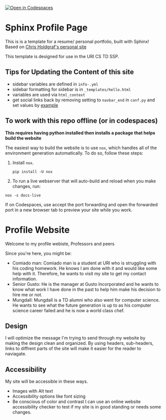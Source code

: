 [![Open in Codespaces](https://classroom.github.com/assets/launch-codespace-7f7980b617ed060a017424585567c406b6ee15c891e84e1186181d67ecf80aa0.svg)](https://classroom.github.com/open-in-codespaces?assignment_repo_id=11521212)
# Sphinx Profile Page

This is is a template for a resume/ personal portfolio, built with Sphinx! Based on [Chris Holdgraf's personal site](https://github.com/choldgraf/choldgraf.github.io)

This template is designed for use in the URI CS TD SSP. 


## Tips for Updating the Content of this site

- sidebar variables are defined in `info-.yml` 
- sidebar formatting for sidebar is in `_templates/hello.html` 
- variables are used via `html_context`
- get social links back by removing setting to `navbar_end` in `conf.py` and set values by [example](https://github.com/choldgraf/choldgraf.github.io/blob/main/conf.py#L41)


## To work with this repo offline (or in codespaces)

**This requires having python installed then installs a package that helps build the website**

The easiest way to build the website is to use `nox`, which handles all of the environment generation automatically.
To do so, follow these steps:

1. Install `nox`.

   ```shell
   pip install -U nox
   ```
2. To run a live webserver that will auto-build and reload when you make changes, run:

```shell
nox -s docs-live
```

If on Codespaces, use accept the port forwarding and open the forwarded port in a new browser tab to preview your site while you work. 

<!-- 
Run `nox`

   ```shell
   nox -s docs
   ```

this should install a Sphinx environment and build the site, putting the output files in `_build/html`. -->

# Profile Website

Welcome to my profile webiste, Professors and peers
<!-- enter your target audience after the comma above -->

Since you're here, you might be: 
- Comiado man: Comiado man is a student at URI who is struggling with his coding homework. He knows I am done with it and would like some help with it. Therefore, he wants to visit my site to get my contact information.
- Senior Gusto: He is the manager at Gusto Incorporated and he wants to know what work I have done in the past to help him make his decision to hire me or not.
- Mungdall: Mungdall is a TD alumni who also went for computer science. He wants to see what the future generation is up to as his computer science career failed and he is now a world class chef.
<!-- make a bulleted list of 3 fictional visitors to your site. Include a few detials about them that could impact how you design for them. For each visitor, assign a task or goal they have for visiting your profile website -->

## Design

I will optimize the message I'm trying to send through my website by making the design clean and organized. By using headers, sub-headers, links to diffrent parts of the site will make it easier for the reader to naviagate.

## Accessibility

My site will be accessible in these ways.
- Images with Alt text
- Accessibility options like font sizing
- Be conscious of color and contrast
I can use an online website accessibility checker to test if my site is in good standing or needs some changes.
